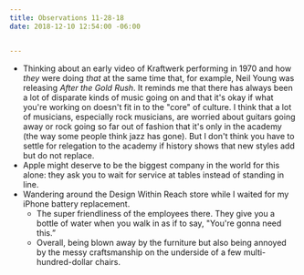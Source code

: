 ```yaml
---
title: Observations 11-28-18
date: 2018-12-10 12:54:00 -06:00


---
```


- Thinking about an early video of Kraftwerk performing in 1970 and how *they* were doing *that* at the same time that, for example, Neil Young was releasing *After the Gold Rush*. It reminds me that there has always been a lot of disparate kinds of music going on and that it's okay if what you're working on doesn't fit in to the "core" of culture. I think that a lot of musicians, especially rock musicians, are worried about guitars going away or rock going so far out of fashion that it's only in the academy (the way some people think jazz has gone). But I don't think you have to settle for relegation to the academy if history shows that new styles add but do not replace.
- Apple might deserve to be the biggest company in the world for this alone: they ask you to wait for service at tables instead of standing in line.
- Wandering around the Design Within Reach store while I waited for my iPhone battery replacement.
	- The super friendliness of the employees there. They give you a bottle of water when you walk in as if to say, "You're gonna need this.”
	- Overall, being blown away by the furniture but also being annoyed by the messy craftsmanship on the underside of a few multi-hundred-dollar chairs.